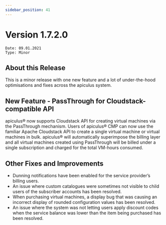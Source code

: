 ```yaml
---
sidebar_position: 41
---
```

# Version 1.7.2.0
```
Date: 09.01.2021
Type: Minor
```

## About this Release

This is a minor release with one new feature and a lot of under-the-hood optimisations and fixes across the apiculus system.

## New Feature - PassThrough for Cloudstack-compatible API

apiculus® now supports Cloudstack API for creating virtual machines via the PassThrough mechanism. Users of apiculus® CMP can now use the familiar Apache Cloudstack API to create a single virtual machine or virtual machines in bulk. apiculus® will automatically superimpose the billing layer and all virtual machines created using PassThrough will be billed under a single subscription and charged for the total VM-hours consumed.

## Other Fixes and Improvements

- Dunning notifications have been enabled for the service provider’s billing users.
- An issue where custom catalogues were sometimes not visible to child users of the subscriber accounts has been resolved.
- When purchasing virtual machines, a display bug that was causing an incorrect display of rounded configuration values has been resolved.
- An issue where the system was not letting users apply discount codes when the service balance was lower than the item being purchased has been resolved.




